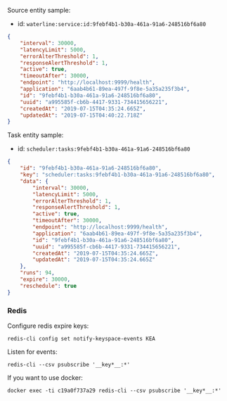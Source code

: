 

Source entity sample:

* id: `waterline:service:id:9febf4b1-b30a-461a-91a6-248516bf6a80`

```json
{
    "interval": 30000,
    "latencyLimit": 5000,
    "errorAlterThreshold": 1,
    "responseAlertThreshold": 1,
    "active": true,
    "timeoutAfter": 30000,
    "endpoint": "http://localhost:9999/health",
    "application": "6aab4b61-89ea-497f-9f8e-5a35a235f3b4",
    "id": "9febf4b1-b30a-461a-91a6-248516bf6a80",
    "uuid": "a995585f-cb6b-4417-9331-734415656221",
    "createdAt": "2019-07-15T04:35:24.665Z",
    "updatedAt": "2019-07-15T04:40:22.718Z"
}
```

Task entity sample:
* id: `scheduler:tasks:9febf4b1-b30a-461a-91a6-248516bf6a80`

```json
{
    "id": "9febf4b1-b30a-461a-91a6-248516bf6a80",
    "key": "scheduler:tasks:9febf4b1-b30a-461a-91a6-248516bf6a80",
    "data": {
        "interval": 30000,
        "latencyLimit": 5000,
        "errorAlterThreshold": 1,
        "responseAlertThreshold": 1,
        "active": true,
        "timeoutAfter": 30000,
        "endpoint": "http://localhost:9999/health",
        "application": "6aab4b61-89ea-497f-9f8e-5a35a235f3b4",
        "id": "9febf4b1-b30a-461a-91a6-248516bf6a80",
        "uuid": "a995585f-cb6b-4417-9331-734415656221",
        "createdAt": "2019-07-15T04:35:24.665Z",
        "updatedAt": "2019-07-15T04:35:24.665Z"
    },
    "runs": 94,
    "expire": 30000,
    "reschedule": true
}
```


### Redis

Configure redis expire keys:

```
redis-cli config set notify-keyspace-events KEA
```

Listen for events:

```
redis-cli --csv psubscribe '__key*__:*'
```

If you want to use docker:

```
docker exec -ti c19a0f737a29 redis-cli --csv psubscribe '__key*__:*'
```